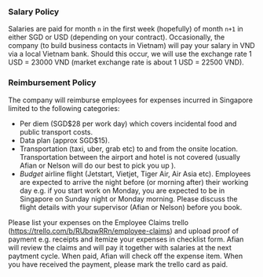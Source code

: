 ### Salary Policy
Salaries are paid for month `n` in the first week (hopefully) of month `n+1` in either SGD or USD (depending on your contract). Occasionally, the company (to build business contacts in Vietnam) will pay your salary in VND via a local Vietnam bank. Should this occur, we will use the exchange rate 1 USD = 23000 VND (market exchange rate is about 1 USD = 22500 VND).

### Reimbursement Policy
The company will reimburse employees for expenses incurred in Singapore limited to the following categories:
- Per diem (SGD$28 per work day) which covers incidental food and public transport costs.
- Data plan (approx SGD$15).
- Transportation (taxi, uber, grab etc) to and from the onsite location. Transportation between the airport and hotel is not covered (usually Afian or Nelson will do our best to pick you up ).
- *Budget* airline flight (Jetstart, Vietjet, Tiger Air, Air Asia etc). Employees are expected to arrive the night before (or morning after) their working day e.g. if you start work on Monday, you are expected to be in Singapore on Sunday night or Monday morning. Please discuss the flight details with your supervisor (Afian or Nelson) before you book.

Please list your expenses on the Employee Claims trello (https://trello.com/b/RUbqwRRn/employee-claims) and upload proof of payment e.g. receipts and itemize your expenses in checklist form. Afian will review the claims and will pay it together with salaries at the next paytment cycle. When paid, Afian will check off the expense item. When you have received the payment, please mark the trello card as paid.

